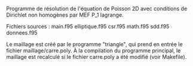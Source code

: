 Programme de résolution de l'équation de Poisson 2D avec conditions de Dirichlet non homogènes par MEF P_1 lagrange.

Fichiers sources :
main.f95
elliptique.f95
csr.f95
math.f95
sdd.f95
donnees.f95

Le maillage est créé par le programme "triangle", qui prend en entrée le fichier maillage/carre.poly. À la compilation du programme principal, le maillage est recalculé si le fichier carre.poly a été modifié (voir Makefile).

